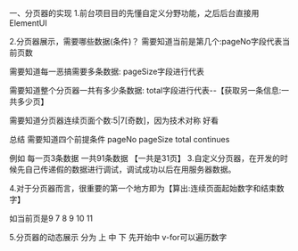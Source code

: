 一、分页器的实现
1.前台项目目的先懂自定义分野功能，之后后台直接用ElementUI

2.分页器展示，需要哪些数据(条件)？
需要知道当前是第几个:pageNo字段代表当前页数

需要知道每一恶搞需要多条数据: pageSize字段进行代表

需要知道整个分页器一共有多少条数据: total字段进行代表--【获取另一条信息:一共多少页】

需要知道分页器连续页面个数:5|7[奇数]，因为技术对称 好看

总结 需要知道四个前提条件
pageNo
pageSize
total
continues

例如 每一页3条数据  一共91条数据   【一共是31页】
3.自定义分页器，在开发的时候先自己传递假的数据进行调试，调试成功以后在用服务器数据。

4.对于分页器而言，很重要的第一个地方即为【算出:连续页面起始数字和结束数字】

如当前页是9
7 8 9 10 11

5.分页器的动态展示  分为 上 中 下  先开始中
v-for可以遍历数字